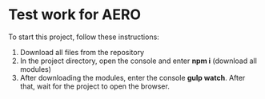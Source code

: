 # Test work for AERO
To start this project, follow these instructions:
1) Download all files from the repository
2) In the project directory, open the console and enter **npm i** (download all modules)
3) After downloading the modules, enter the console **gulp watch**. After that, wait for the project to open the browser.
